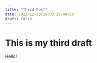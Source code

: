 ```yaml
---
title: "Third Post"
date: 2022-12-23T16:00:29-08:00
draft: false
---
```


# This is my third draft


Hello!
